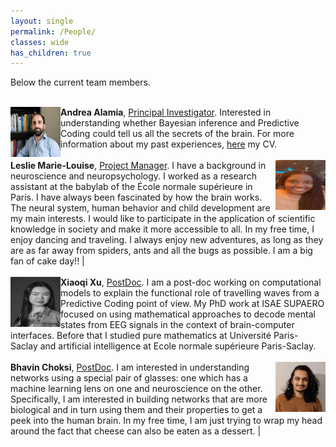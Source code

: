 ```yaml
---
layout: single
permalink: /People/
classes: wide
has_children: true 
---
```



Below the current team members. <br> 
<br> 

<img style="float: left;" src="/assets/images/alamiaPicture.png" alt="People"  width="80" height="80">  **Andrea Alamia**, <ins>Principal Investigator</ins>. Interested in understanding whether Bayesian inference and Predictive Coding could tell us all the secrets of the brain. For more information about my past experiences, [here](/CV.md) my CV.   <br> 
<br> 
<img style="float: right;" src="/assets/images/leslieResized.jpg" alt="People"  width="80" height="80">  **Leslie Marie-Louise**, <ins>Project Manager</ins>.
I have a background in neuroscience and neuropsychology. I worked as a research assistant at the babylab of the École normale supérieure in Paris. I have always been fascinated by how the brain works. The neural system, human behavior and child development are my main interests. I would like to participate in the application of scientific knowledge in society and make it more accessible to all. In my free time, I enjoy dancing and traveling. I always enjoy new adventures, as long as they are as far away from spiders, ants and all the bugs as possible. I am a big fan of cake day!! | <br> 
<br> 
<img style="float: left;" src="/assets/images/Xiaoqi-XU resized.png" alt="People"  width="80" height="80">  **Xiaoqi Xu**, <ins>PostDoc</ins>. I am a post-doc working on computational models to explain the functional role of travelling waves from a Predictive Coding point of view. My PhD work at ISAE SUPAERO focused on using mathematical approaches to decode mental states from EEG signals in the context of brain-computer interfaces. Before that I studied pure mathematics at Université Paris-Saclay and artificial intelligence at Ecole normale supérieure Paris-Saclay. <br> 
<br> 
<img style="float: right;" src="/assets/images/BhavinResized.jpg" alt="People"  width="80" height="80">  **Bhavin Choksi**, <ins>PostDoc</ins>. I am interested in understanding networks using a special pair of glasses: one which has a machine learning lens on one and neuroscience on the other. Specifically, I am interested in building networks that are more biological and in turn using them and their properties to get a peek into the human brain.  In my free time, I am just trying to wrap my head around the fact that cheese can also be eaten as a dessert. | <br> 

